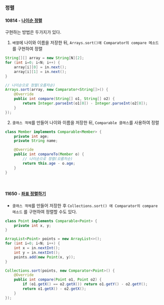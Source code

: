 ### 정렬

#### 10814 - [나이순 정렬](https://www.acmicpc.net/problem/10814)

구현하는 방법은 두가지가 있다.
1. `배열`에 나이와 이름을 저장한 뒤, `Arrays.sort()에 Comparator의 compare 메소드`를 구현하여 정렬

```java
String[][] array = new String[N][2];
for (int i=0; i<N; i++) {
    array[i][0] = in.next();
    array[i][1] = in.next();
}

// 나이순으로 정렬(오름차순)
Arrays.sort(array, new Comparator<String[]>() {
    @Override
    public int compare(String[] o1, String[] o2) {
        return Integer.parseInt(o1[0]) - Integer.parseInt(o2[0]);
    }
});
```

2. `클래스 객체`를 만들어 나이와 이름을 저장한 뒤, `Comparable 클래스`를 사용하여 정렬

```java
class Member implements Comparable<Member> {
    private int age;
    private String name;

    @Override
    public int compareTo(Member o) {
        // 나이순으로 정렬(오름차순)
        return this.age - o.age;
    }
}
```

<br>

#### 11650 - [좌표 정렬하기](https://www.acmicpc.net/problem/11650)

- `클래스 객체`를 만들어 저장한 후 `Collections.sort() 에 Comparator의 compare 메소드` 를 구현하여 정렬할 수도 있다. 

```java
class Point implements Comparable<Point> {
    private int x, y;
}

ArrayList<Point> points = new ArrayList<>();
for (int i=0; i<N; i++) {
    int x = in.nextInt();
    int y = in.nextInt();
    points.add(new Point(x, y));
}

Collections.sort(points, new Comparator<Point>() {
    @Override
    public int compare(Point o1, Point o2) {
        if (o1.getX() == o2.getX()) return o1.getY() - o2.getY();
        return o1.getX() - o2.getX();
    }
});
```